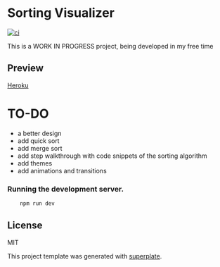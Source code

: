 # Sorting Visualizer

[![ci](https://github.com/dorlugasigal/SortingAlgorithmVisualizer/actions/workflows/ci.yml/badge.svg?branch=main)](https://github.com/dorlugasigal/SortingAlgorithmVisualizer/actions/workflows/ci.yml)

This is a WORK IN PROGRESS project, being developed in my free time

## Preview
[Heroku](https://dlg-sorting-visualizer.herokuapp.com/)

# TO-DO
- a better design
- add quick sort
- add merge sort
- add step walkthrough with code snippets of the sorting algorithm
- add themes
- add animations and transitions

### Running the development server.

```bash
    npm run dev
```

## License

MIT

This project template was generated with [superplate](https://github.com/pankod/superplate).
